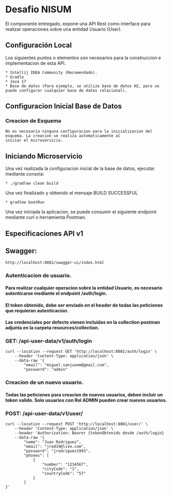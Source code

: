 # Desafio NISUM

El componente entregado, expone una API Rest como interface para realizar operaciones sobre una entidad Usuario (User).

## Configuración Local

Los siguientes puntos o elementos son necesarios para la construccion e implementacion de esta API.

    * Intellij IDEA Community (Recomendado).
    * Gradle
    * Java 17
    * Base de datos (Para ejemplo, se utilizo base de datos H2, pero se puede configurar cualquier base de datos relacional).

## Configuracion Inicial Base de Datos

### Creacion de Esquema

    No es necesaria ninguna configuracion para la inicializacion del esquema. La creacion se realiza automaticamente al 
    iniciar el microservicio.

## Iniciando Microservicio

Una vez  realizada la configuracion inicial de la base de datos,  ejecutar mediante consola:

    * ./gradlew clean build

Una vez finalizado y obtenido el mensaje BUILD SUCCESSFUL

    * gradlew bootRun

Una vez iniciada la aplicacion, se puede consumir el siguiente endpoint mediante curl o herramienta Postman.

## Especificaciones API v1

## Swagger:

    http://localhost:8081/swagger-ui/index.html
### Autenticacion de usuario.
#### Para realizar cualquier operacion sobre la entidad Usuario, es necesario autenticarse mediante el endpoint /auth/login.
#### El token obtenido, debe ser enviado en el header de todas las peticiones que requieran autenticacion.
#### Las credenciales por defecto vienen incluidas en la collection postman adjunta en la carpeta resources/collection.
### GET: /api-user-data/v1/auth/login

    curl --location --request GET 'http://localhost:8081/auth/login' \
        --header 'Content-Type: application/json' \
        --data-raw '{
            "email": "miguel.sanjuanm@gmail.com",
            "password": "admin"

### Creacion de un nuevo usuario.
#### Todas las peticiones para creacion de nuevos usuarios, deben incluir un token valido. Solo usuarios con Rol ADMIN pueden crear nuevos usuarios.
### POST: /api-user-data/v1/user/

    curl --location --request POST 'http://localhost:8081/user/' \
        --header 'Content-Type: application/json' \
        --header 'Authorization: Bearer {tokenObtenido desde /auth/login}
        --data-raw '{
            "name": "Juan Rodriguez",
            "email": "jrod19@live.com",
            "password": "jrodriguez1991",
            "phones": [
                {
                    "number": "1234567",
                    "cityCode": "1",
                    "countryCode": "57"
                }
            ]
    }'



